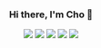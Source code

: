 
<div align="center">

  ### Hi there, I'm Cho 👋

<img src="https://img.shields.io/badge/React-61DAFB?style=for-the-badge&logo=React&logoColor=white" />&nbsp;<img src="https://img.shields.io/badge/TypeScript-3178C6?style=for-the-badge&logo=TypeScript&logoColor=white" />&nbsp;<img src="https://img.shields.io/badge/JAVSCRIPT-F7DF1E?style=for-the-badge&logo=JavaScript&logoColor=white" />&nbsp;<img src="https://img.shields.io/badge/HTML5-E34F26?style=for-the-badge&logo=HTML5&logoColor=white" />&nbsp;<img src="https://img.shields.io/badge/CSS3-1572B6?style=for-the-badge&logo=CSS3&logoColor=white" />
  
</div>
<!--
**sycho09/sycho09** is a ✨ _special_ ✨ repository because its `README.md` (this file) appears on your GitHub profile.

Here are some ideas to get you started:

- 🔭 I’m currently working on ...
- 🌱 I’m currently learning ...
- 👯 I’m looking to collaborate on ...
- 🤔 I’m looking for help with ...
- 💬 Ask me about ...
- 📫 How to reach me: ...
- 😄 Pronouns: ...
- ⚡ Fun fact: Based
-->
